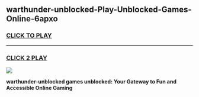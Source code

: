 
## warthunder-unblocked-Play-Unblocked-Games-Online-6apxo
<h3>
<a href="https://premium76.site?title=warthunder-unblocked&ref=25A">CLICK TO PLAY</a></h3>
<hr>

<h3>
<a href="https://premium76.site?title=warthunder-unblocked&ref=25A">CLICK 2 PLAY</a>
  
</h3>

<a href="https://premium76.site?title=warthunder-unblocked&ref=25A"><img src="https://clearcache.store/games.png"></a>


**warthunder-unblocked games unblocked: Your Gateway to Fun and Accessible Online Gaming**

